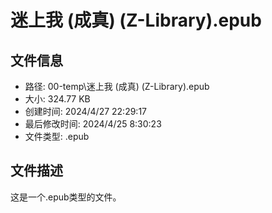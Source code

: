 ﻿# 迷上我 (成真) (Z-Library).epub

## 文件信息
- 路径: 00-temp\迷上我 (成真) (Z-Library).epub
- 大小: 324.77 KB
- 创建时间: 2024/4/27 22:29:17
- 最后修改时间: 2024/4/25 8:30:23
- 文件类型: .epub

## 文件描述
这是一个.epub类型的文件。

